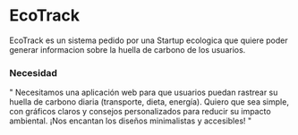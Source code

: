 # EcoTrack
EcoTrack es un sistema pedido por una Startup ecologica que quiere poder generar informacion sobre la huella de carbono de los usuarios.

### Necesidad

" Necesitamos una aplicación web para que usuarios puedan rastrear su huella de carbono diaria (transporte, dieta, energía). Quiero que sea simple, con gráficos claros y consejos personalizados para reducir su impacto ambiental. ¡Nos encantan los diseños minimalistas y accesibles! "

